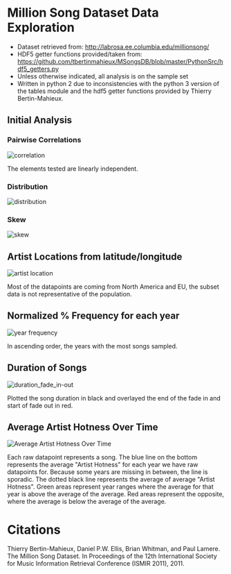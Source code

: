 # Million Song Dataset Data Exploration

* Dataset retrieved from: http://labrosa.ee.columbia.edu/millionsong/
* HDF5 getter functions provided/taken from: https://github.com/tbertinmahieux/MSongsDB/blob/master/PythonSrc/hdf5_getters.py
* Unless otherwise indicated, all analysis is on the sample set
* Written in python 2 due to inconsistencies with the python 3 version of the tables module and the hdf5 getter functions provided by Thierry Bertin-Mahieux.

## Initial Analysis

### Pairwise Correlations

![correlation](https://cloud.githubusercontent.com/assets/14999531/20969484/27544d5e-bc57-11e6-9b66-f970332594be.png)

The elements tested are linearly independent.

### Distribution

![distribution](https://cloud.githubusercontent.com/assets/14999531/20969483/2747d84e-bc57-11e6-97f2-f3762c45b8d6.png)

### Skew

![skew](https://cloud.githubusercontent.com/assets/14999531/20969485/275640f0-bc57-11e6-8ac2-23b19021db12.png)

## Artist Locations from latitude/longitude 

![artist location](https://cloud.githubusercontent.com/assets/14999531/20470597/14aa9c6c-af78-11e6-8be5-fabc7a74490a.png)

Most of the datapoints are coming from North America and EU, the subset data is not representative of the population. 

## Normalized % Frequency for each year
![year frequency](https://cloud.githubusercontent.com/assets/14999531/20555335/826f03b0-b12f-11e6-89af-9a5e08b9627e.png)

In ascending order, the years with the most songs sampled.

## Duration of Songs
![duration_fade_in-out](https://cloud.githubusercontent.com/assets/14999531/21753100/2ff79590-d5b3-11e6-8485-bff39b356f28.png)

Plotted the song duration in black and overlayed the end of the fade in and start of fade out in red.

## Average Artist Hotness Over Time
![Average Artist Hotness Over Time](https://cloud.githubusercontent.com/assets/14999531/21758068/caa63ff4-d605-11e6-8fa0-24ab67a33d79.png)

Each raw datapoint represents a song. The blue line on the bottom represents the average "Artist Hotness" for each year we have raw datapoints for. Because some years are missing in between, the line is sporadic. The dotted black line represents the average of average "Artist Hotness". Green areas represent year ranges where the average for that year is above the average of the average. Red areas represent the opposite, where the average is below the average of the average.


# Citations

Thierry Bertin-Mahieux, Daniel P.W. Ellis, Brian Whitman, and Paul Lamere. 
The Million Song Dataset. In Proceedings of the 12th International Society
for Music Information Retrieval Conference (ISMIR 2011), 2011.
